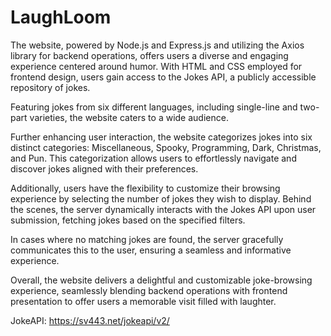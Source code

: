 # LaughLoom

The website, powered by Node.js and Express.js and utilizing the Axios library for backend operations, offers users a diverse and engaging experience centered around humor. With HTML and CSS employed for frontend design, users gain access to the Jokes API, a publicly accessible repository of jokes. 

Featuring jokes from six different languages, including single-line and two-part varieties, the website caters to a wide audience. 

Further enhancing user interaction, the website categorizes jokes into six distinct categories: Miscellaneous, Spooky, Programming, Dark, Christmas, and Pun. This categorization allows users to effortlessly navigate and discover jokes aligned with their preferences. 

Additionally, users have the flexibility to customize their browsing experience by selecting the number of jokes they wish to display. Behind the scenes, the server dynamically interacts with the Jokes API upon user submission, fetching jokes based on the specified filters.

In cases where no matching jokes are found, the server gracefully communicates this to the user, ensuring a seamless and informative experience. 

Overall, the website delivers a delightful and customizable joke-browsing experience, seamlessly blending backend operations with frontend presentation to offer users a memorable visit filled with laughter.

JokeAPI: https://sv443.net/jokeapi/v2/
